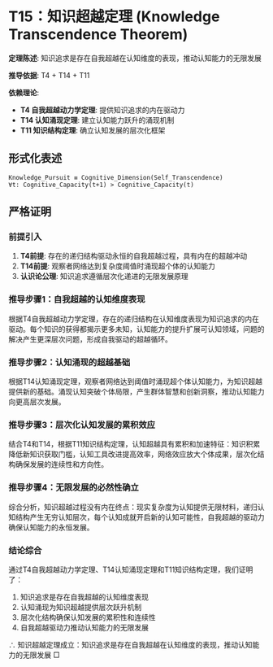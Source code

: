 # T15：知识超越定理 (Knowledge Transcendence Theorem)

**定理陈述**: 知识追求是存在自我超越在认知维度的表现，推动认知能力的无限发展

**推导依据**: T4 + T14 + T11

**依赖理论**:
- **T4 自我超越动力学定理**: 提供知识追求的内在驱动力
- **T14 认知涌现定理**: 建立认知能力跃升的涌现机制
- **T11 知识结构定理**: 确立认知发展的层次化框架  

## 形式化表述  
```  
Knowledge_Pursuit ≡ Cognitive_Dimension(Self_Transcendence)  
∀t: Cognitive_Capacity(t+1) > Cognitive_Capacity(t)  
```  

## 严格证明

### 前提引入
1. **T4前提**: 存在的递归结构驱动永恒的自我超越过程，具有内在的超越冲动
2. **T14前提**: 观察者网络达到复杂度阈值时涌现超个体的认知能力
3. **认识论公理**: 知识追求遵循层次化递进的无限发展原理

### 推导步骤1：自我超越的认知维度表现
根据T4自我超越动力学定理，存在的递归结构在认知维度表现为知识追求的内在驱动。每个知识的获得都揭示更多未知，认知能力的提升扩展可认知领域，问题的解决产生更深层次问题，形成自我驱动的超越循环。

### 推导步骤2：认知涌现的超越基础
根据T14认知涌现定理，观察者网络达到阈值时涌现超个体认知能力，为知识超越提供新的基础。涌现认知突破个体局限，产生群体智慧和创新洞察，推动认知能力向更高层次发展。

### 推导步骤3：层次化认知发展的累积效应
结合T4和T14，根据T11知识结构定理，认知超越具有累积和加速特征：知识积累降低新知识获取门槛，认知工具改进提高效率，网络效应放大个体成果，层次化结构确保发展的连续性和方向性。

### 推导步骤4：无限发展的必然性确立
综合分析，知识超越过程没有内在终点：现实复杂度为认知提供无限材料，递归认知结构产生无穷认知层次，每个认知成就开启新的认知可能性，自我超越的驱动力确保认知能力的永恒发展。

### 结论综合
通过T4自我超越动力学定理、T14认知涌现定理和T11知识结构定理，我们证明了：
1. 知识追求是存在自我超越的认知维度表现
2. 认知涌现为知识超越提供层次跃升机制
3. 层次化结构确保认知发展的累积性和连续性
4. 自我超越驱动力推动认知能力的无限发展

∴ 知识超越定理成立：知识追求是存在自我超越在认知维度的表现，推动认知能力的无限发展 □  
